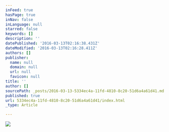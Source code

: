 ```yaml
---
inFeed: true
hasPage: true
inNav: false
inLanguage: null
starred: false
keywords: []
description: ''
datePublished: '2016-03-13T02:16:38.431Z'
dateModified: '2016-03-13T02:16:28.411Z'
authors: []
publisher:
  name: null
  domain: null
  url: null
  favicon: null
title: ''
author: []
sourcePath: _posts/2016-03-13-5334ec4a-11fd-4810-8c20-51d6a4a61d41.md
published: true
url: 5334ec4a-11fd-4810-8c20-51d6a4a61d41/index.html
_type: Article

---
```

![](https://the-grid-user-content.s3-us-west-2.amazonaws.com/8ee84abf-1c3e-4489-a036-be238dae2e85.jpg)